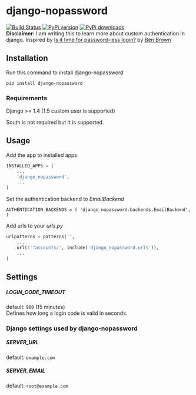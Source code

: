 # django-nopassword
[![Build Status](https://travis-ci.org/relekang/django-nopassword.png)](https://travis-ci.org/relekang/django-nopassword)
[![PyPi version](https://pypip.in/v/django-nopassword/badge.png)](https://crate.io/packages/django-nopassword/)
[![PyPi downloads](https://pypip.in/d/django-nopassword/badge.png)](https://crate.io/packages/django-nopassword/)  
**Disclaimer:** I am writing this to learn more about custom authentication in django. Inspired by [Is it time for password-less login?](http://notes.xoxco.com/post/27999787765/is-it-time-for-password-less-login) by [Ben Brown](http://twitter.com/benbrown)

## Installation
Run this command to install django-nopassword

    pip install django-nopassword

### Requirements
Django >= 1.4 (1.5 custom user is supported)

South is not required but it is supported.

## Usage
Add the app to installed apps

```python
INSTALLED_APPS = (
    ...
    'django_nopassword',
    ...
)
```

Set the authentication backend to *EmailBackend*

    AUTHENTICATION_BACKENDS = ( 'django_nopassword.backends.EmailBackend', )

Add urls to your *urls.py*

```python
urlpatterns = patterns('',
    ...
    url(r'^accounts/', include('django_nopassword.urls')),
    ...
)
```

## Settings

##### LOGIN_CODE_TIMEOUT
default: `900` (15 minutes)  
Defines how long a login code is valid in seconds.

### Django settings used by django-nopassword
##### SERVER_URL
default: `example.com`

##### SERVER_EMAIL
default: `root@example.com`
